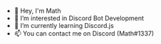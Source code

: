 - 👋 Hey, I'm Math
- 👀 I’m interested in Discord Bot Development
- 🌱 I’m currently learning Discord.js
- 📫 You can contact me on Discord (Math#1337)
